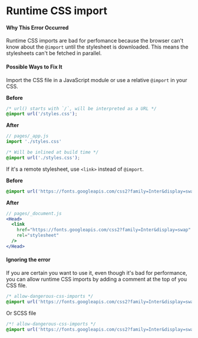 # Runtime CSS import

#### Why This Error Occurred

Runtime CSS imports are bad for perfomance because the browser can't know about the `@import` until the stylesheet is downloaded. This means the stylesheets can't be fetched in parallel.

#### Possible Ways to Fix It

Import the CSS file in a JavaScript module or use a relative `@import` in your CSS.

**Before**

```css
/* url() starts with `/`, will be interpreted as a URL */
@import url('/styles.css');
```

**After**

```jsx
// pages/_app.js
import './styles.css'
```

```css
/* Will be inlined at build time */
@import url('./styles.css');
```

If it's a remote stylesheet, use `<link>` instead of `@import`.

**Before**

```css
@import url('https://fonts.googleapis.com/css2?family=Inter&display=swap');
```

**After**

```jsx
// pages/_document.js
<Head>
  <link
    href="https://fonts.googleapis.com/css2?family=Inter&display=swap"
    rel="stylesheet"
  />
</Head>
```

#### Ignoring the error

If you are certain you want to use it, even though it's bad for performance, you can allow runtime CSS imports by adding a comment at the top of you CSS file.

```css
/* allow-dangerous-css-imports */
@import url('https://fonts.googleapis.com/css2?family=Inter&display=swap');
```

Or SCSS file

```scss
/*! allow-dangerous-css-imports */
@import url('https://fonts.googleapis.com/css2?family=Inter&display=swap');
```
